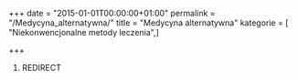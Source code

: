 +++
date = "2015-01-01T00:00:00+01:00"
permalink = "/Medycyna_alternatywna/"
title = "Medycyna alternatywna"
kategorie = [ "Niekonwencjonalne metody leczenia",]

+++

1.  REDIRECT
